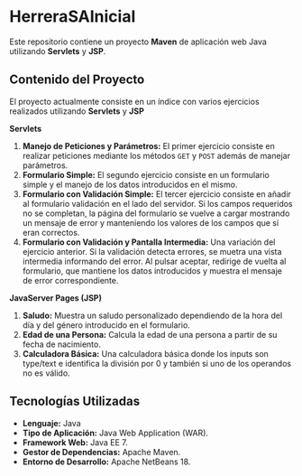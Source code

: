 # HerreraSAInicial

Este repositorio contiene un proyecto **Maven** de aplicación web Java utilizando **Servlets** y **JSP**.

## Contenido del Proyecto

El proyecto actualmente consiste en un índice con varios ejercicios realizados utilizando **Servlets** y **JSP**

**Servlets**
1.  **Manejo de Peticiones y Parámetros:** El primer ejercicio consiste en realizar peticiones mediante los métodos `GET` y `POST` además de manejar parámetros.
2.  **Formulario Simple:** El segundo ejercicio consiste en un formulario simple y el manejo de los datos introducidos en el mismo.
3.  **Formulario con Validación Simple:** El tercer ejercicio consiste en añadir al formulario validación en el lado del servidor. Si los campos requeridos no se completan, la página del formulario se vuelve a cargar mostrando un mensaje de error y manteniendo los valores de los campos que sí eran correctos.
4.  **Formulario con Validación y Pantalla Intermedia:** Una variación del ejercicio anterior. Si la validación detecta errores, se muetra una vista intermedia informando del error. Al pulsar aceptar, redirige de vuelta al formulario, que mantiene los datos introducidos y muestra el mensaje de error correspondiente.

**JavaServer Pages (JSP)**
1.  **Saludo:** Muestra un saludo personalizado dependiendo de la hora del día y del género introducido en el formulario.
2.  **Edad de una Persona:** Calcula la edad de una persona a partir de su fecha de nacimiento.
3.  **Calculadora Básica:** Una calculadora básica donde los inputs son type/text e identifica la división por 0 y también si uno de los operandos no es válido.

## Tecnologías Utilizadas

* **Lenguaje:** Java
* **Tipo de Aplicación:** Java Web Application (WAR).
* **Framework Web:** Java EE 7.
* **Gestor de Dependencias:** Apache Maven.
* **Entorno de Desarrollo:** Apache NetBeans 18.
